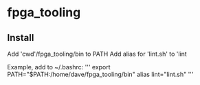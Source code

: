 # fpga_tooling
## Install
Add 'cwd'/fpga_tooling/bin to PATH
Add alias for 'lint.sh' to 'lint

Example, add to ~/.bashrc:
'''
    export PATH="$PATH:/home/dave/fpga_tooling/bin"
    alias lint="lint.sh"
''' 
